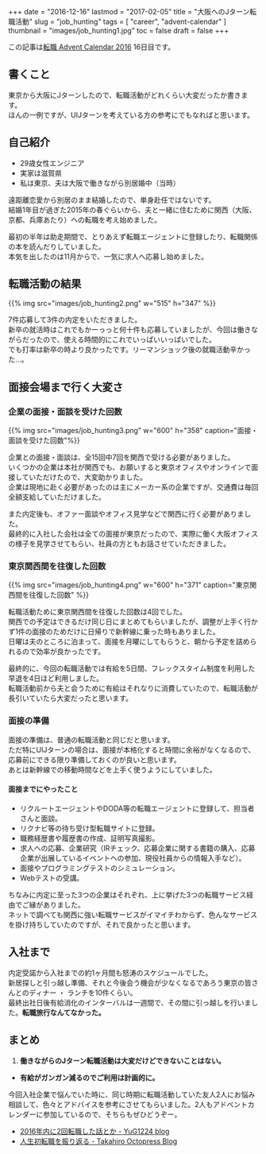 +++
date = "2016-12-16"
lastmod = "2017-02-05"
title = "大阪へのJターン転職活動"
slug = "job_hunting"
tags = [
  "career",
  "advent-calendar"
]
thumbnail = "images/job_hunting1.jpg"
toc = false
draft = false
+++

この記事は[転職 Advent Calendar 2016](http://www.adventar.org/calendars/2067/)
 16日目です。

## 書くこと
東京から大阪にJターンしたので、転職活動がどれくらい大変だったか書きます。  
ほんの一例ですが、UIJターンを考えている方の参考にでもなればと思います。

## 自己紹介
* 29歳女性エンジニア
* 実家は滋賀県
* 私は東京、夫は大阪で働きながら別居婚中（当時）

遠距離恋愛から別居のまま結婚したので、単身赴任ではないです。  
結婚1年目が過ぎた2015年の春ぐらいから、夫と一緒に住むために関西（大阪、京都、兵庫あたり）への転職を考え始めました。  

最初の半年は助走期間で、とりあえず転職エージェントに登録したり、転職関係の本を読んだりしていました。  
本気を出したのは11月からで、一気に求人へ応募し始めました。

## 転職活動の結果
{{% img src="images/job_hunting2.png" w="515" h="347" %}}

7件応募して3件の内定をいただきました。  
新卒の就活時はこれでもかーっっと何十件も応募していましたが、今回は働きながらだったので、使える時間的にこれでいっぱいいっぱいでした。  
でも打率は新卒の時より良かったです。リーマンショック後の就職活動辛かった...。

## 面接会場まで行く大変さ
### 企業の面接・面談を受けた回数
{{% img src="images/job_hunting3.png" w="600" h="358" caption="面接・面談を受けた回数"%}}

企業との面接・面談は、全15回中7回を関西で受ける必要がありました。  
いくつかの企業は本社が関西でも、お願いすると東京オフィスやオンラインで面接していただけたので、大変助かりました。  
企業は現地に赴く必要があったのは主にメーカー系の企業ですが、交通費は毎回全額支給していただけました。  

また内定後も、オファー面談やオフィス見学などで関西に行く必要がありました。  
最終的に入社した会社は全ての面接が東京だったので、実際に働く大阪オフィスの様子を見学させてもらい、社員の方ともお話させていただきました。

### 東京関西間を往復した回数
{{% img src="images/job_hunting4.png" w="600" h="371" caption="東京関西間を往復した回数" %}}

転職活動ために東京関西間を往復した回数は4回でした。  
関西での予定はできるだけ同じ日にまとめてもらいましたが、調整が上手く行かず1件の面接のためだけに日帰りで新幹線に乗った時もありました。  
日曜は夫のところに泊まって、面接を月曜にしてもらうと、朝から予定を詰められるので効率が良かったです。  

最終的に、今回の転職活動では有給を5日間、フレックスタイム制度を利用した早退を4日ほど利用しました。  
転職活動前から夫と会うために有給はそれなりに消費していたので、転職活動が長引いていたら大変だったと思います。

### 面接の準備
面接の準備は、普通の転職活動と同じだと思います。  
ただ特にUIJターンの場合は、面接が本格化すると時間に余裕がなくなるので、応募前にできる限り準備しておくのが良いと思います。  
あとは新幹線での移動時間などを上手く使うようにしていました。

#### 面接までにやったこと
* リクルートエージェントやDODA等の転職エージェントに登録して、担当者さんと面談。
* リクナビ等の待ち受け型転職サイトに登録。
* 職務経歴書や履歴書の作成、証明写真撮影。
* 求人への応募、企業研究（IRチェック、応募企業に関する書籍の購入、応募企業が出展しているイベントへの参加、現役社員からの情報入手など）。
* 面接やプログラミングテストのシミュレーション。
* Webテストの受講。

ちなみに内定に至った3つの企業はそれぞれ、上に挙げた3つの転職サービス経由でご縁がありました。  
ネットで調べても関西に強い転職サービスがイマイチわからず、色んなサービスを掛け持ちしていたのですが、それで良かったと思います。

## 入社まで
内定受諾から入社までの約1ヶ月間も怒涛のスケジュールでした。  
新居探しと引っ越し準備、それと今後会う機会が少なくなるであろう東京の皆さんとのディナー ・ ランチを10件くらい。  
最終出社日後有給消化のインターバルは一週間で、その間に引っ越しを行いました。<b>転職旅行なんてなかった。</b>

## まとめ
1. **働きながらのJターン転職活動は大変だけどできないことはない。**
* **有給がガンガン減るのでご利用は計画的に。**

今回入社企業で悩んでいた時に、同じ時期に転職活動していた友人2人にお悩み相談して、色々とアドバイスを参考にさせてもらいました。2人もアドベントカレンダーに参加しているので、そちらもぜひどうぞー。

* [2016年内に2回転職した話とか - YuG1224 blog](https://blog.yug1224.com/archives/583ebdfdb5b42a135a9a608f/)
* [人生初転職を振り返る - Takahiro Octopress Blog](http://grandbig.github.io/blog/2016/12/11/mycareer-1/)
